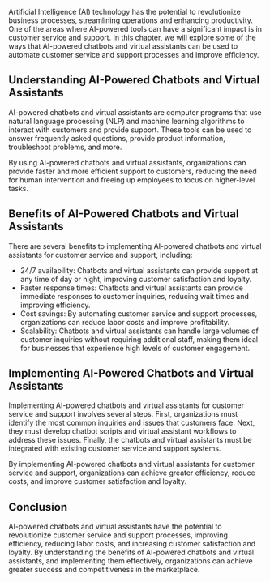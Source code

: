 
Artificial Intelligence (AI) technology has the potential to revolutionize business processes, streamlining operations and enhancing productivity. One of the areas where AI-powered tools can have a significant impact is in customer service and support. In this chapter, we will explore some of the ways that AI-powered chatbots and virtual assistants can be used to automate customer service and support processes and improve efficiency.

Understanding AI-Powered Chatbots and Virtual Assistants
--------------------------------------------------------

AI-powered chatbots and virtual assistants are computer programs that use natural language processing (NLP) and machine learning algorithms to interact with customers and provide support. These tools can be used to answer frequently asked questions, provide product information, troubleshoot problems, and more.

By using AI-powered chatbots and virtual assistants, organizations can provide faster and more efficient support to customers, reducing the need for human intervention and freeing up employees to focus on higher-level tasks.

Benefits of AI-Powered Chatbots and Virtual Assistants
------------------------------------------------------

There are several benefits to implementing AI-powered chatbots and virtual assistants for customer service and support, including:

* 24/7 availability: Chatbots and virtual assistants can provide support at any time of day or night, improving customer satisfaction and loyalty.
* Faster response times: Chatbots and virtual assistants can provide immediate responses to customer inquiries, reducing wait times and improving efficiency.
* Cost savings: By automating customer service and support processes, organizations can reduce labor costs and improve profitability.
* Scalability: Chatbots and virtual assistants can handle large volumes of customer inquiries without requiring additional staff, making them ideal for businesses that experience high levels of customer engagement.

Implementing AI-Powered Chatbots and Virtual Assistants
-------------------------------------------------------

Implementing AI-powered chatbots and virtual assistants for customer service and support involves several steps. First, organizations must identify the most common inquiries and issues that customers face. Next, they must develop chatbot scripts and virtual assistant workflows to address these issues. Finally, the chatbots and virtual assistants must be integrated with existing customer service and support systems.

By implementing AI-powered chatbots and virtual assistants for customer service and support, organizations can achieve greater efficiency, reduce costs, and improve customer satisfaction and loyalty.

Conclusion
----------

AI-powered chatbots and virtual assistants have the potential to revolutionize customer service and support processes, improving efficiency, reducing labor costs, and increasing customer satisfaction and loyalty. By understanding the benefits of AI-powered chatbots and virtual assistants, and implementing them effectively, organizations can achieve greater success and competitiveness in the marketplace.
